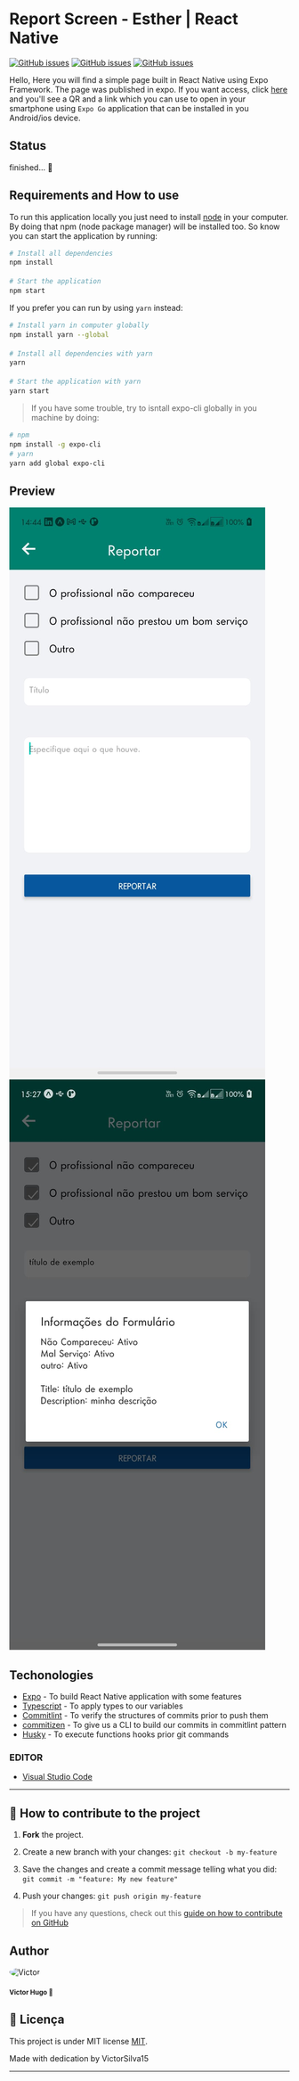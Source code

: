 # Report Screen - Esther | React Native

<a href="https://reactnative.dev/docs/getting-started" target="blank"><img alt="GitHub issues" src="https://img.shields.io/static/v1?label=&message=react native&color=gray&style=for-the-badge&logo=react"></a>
<a href="https://expo.dev/" target="blank"><img alt="GitHub issues" src="https://img.shields.io/static/v1?label=&message=expo&color=gray&style=for-the-badge&logo=expo"></a>
<a href="https://www.typescriptlang.org/" target="blank"><img alt="GitHub issues" src="https://img.shields.io/static/v1?label=&message=typescript&color=gray&style=for-the-badge&logo=typescript"></a>

Hello, Here you will find a simple page built in React Native using Expo Framework. The page was published in expo. If you want access, click [here](https://expo.dev/@victorhugo_16/esther_report?serviceType=classic&distribution=expo-go) and you'll see a QR and a link which you can use to open in your smartphone using `Expo Go` application that can be installed in you Android/ios device.

## Status

finished... 🚀

## Requirements and How to use

To run this application locally you just need to install [node](https://nodejs.org/en/) in your computer. By doing that npm (node package manager) will be installed too. So know you can start the application by running:


```bash
# Install all dependencies
npm install

# Start the application
npm start

```

If you prefer you can run by using `yarn` instead:

```bash
# Install yarn in computer globally
npm install yarn --global

# Install all dependencies with yarn
yarn

# Start the application with yarn
yarn start

```

> If you have some trouble, try to isntall expo-cli globally in you machine by doing:

```bash
# npm
npm install -g expo-cli
# yarn
yarn add global expo-cli
```

## Preview

<img src="./.github/report_screen_01.jpeg" alt="preview report screen 01"/>

<img src="./.github/report_screen_02.jpeg" alt="preview report screen 02"/>

## Techonologies

- [Expo](https://expo.dev/) - To build React Native application with some features
- [Typescript](https://www.typescriptlang.org/) - To apply types to our variables
- [Commitlint](https://github.com/conventional-changelog/commitlint) - To verify the structures of commits prior to push them
- [commitizen](https://github.com/commitizen/cz-cli) - To give us a CLI to build our commits in commitlint pattern
- [Husky](https://github.com/typicode/husky) - To execute functions hooks prior git commands

 

### EDITOR

- [Visual Studio Code](https://code.visualstudio.com/)

---

## 💪 How to contribute to the project

1. **Fork** the project.

2. Create a new branch with your changes: `git checkout -b my-feature`

3. Save the changes and create a commit message telling what you did: `git commit -m "feature: My new feature"`

4. Push your changes: `git push origin my-feature`

> If you have any questions, check out this [guide on how to contribute on GitHub](./CONTRIBUTING.md)

## Author

<div>
<img style="border-radius: 50%"  src="https://avatars.githubusercontent.com/u/70340221?v=4"  width="100px;"  alt="Victor"/>

<sub><b>Victor Hugo 🚀</b></sub>

## 📝 Licença

This project is under MIT license [MIT](./LICENSE).

Made with dedication by VictorSilva15

---
